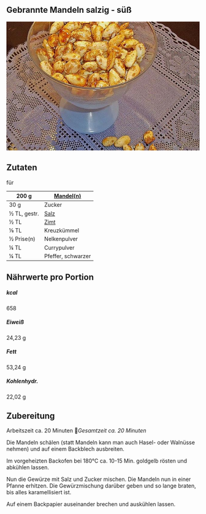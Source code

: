 ## Gebrannte Mandeln salzig - süß

![](../_bilder/2022-11-15-19-52-41-gebrannte-mandeln-salzig-suess.jpg)

## Zutaten

für

| 200 g        | [Mandel(n)](https://www.chefkoch.de/magazin/artikel/3679,0/Chefkoch/Mandeln-gesund-und-lecker-als-Snack-Gebaeck-und-Co.html) |
| ------------ | ---------------------------------------------------------------------------------------------------------------------------- |
| 30 g         | Zucker                                                                                                                       |
| ½ TL, gestr. | [Salz](https://www.chefkoch.de/magazin/artikel/1054,2/Chefkoch/Salz-unser-wichtigstes-Gewuerz.html)                          |
| ½ TL         | [Zimt](https://www.chefkoch.de/magazin/artikel/628,0/Chefkoch/Zimt-Vom-Zimtstern-ueber-Kochen-bis-zu-Wellness.html)          |
| ⅛ TL         | Kreuzkümmel                                                                                                                  |
| ½ Prise(n)   | Nelkenpulver                                                                                                                 |
| ¼ TL         | Currypulver                                                                                                                  |
| ¼ TL         | Pfeffer, schwarzer                                                                                                           |

## Nährwerte pro Portion

##### kcal

658

##### Eiweiß

24,23 g

##### Fett

53,24 g

##### Kohlenhydr.

22,02 g

## Zubereitung

Arbeitszeit ca. 20 Minuten *Gesamtzeit ca. 20 Minuten*

Die Mandeln schälen (statt Mandeln kann man auch Hasel- oder Walnüsse nehmen) und auf einem Backblech ausbreiten.  

Im vorgeheizten Backofen bei 180°C ca. 10-15 Min. goldgelb rösten und abkühlen lassen.  

Nun die Gewürze mit Salz und Zucker mischen. Die Mandeln nun in einer 
Pfanne erhitzen. Die Gewürzmischung darüber geben und so lange braten, 
bis alles karamellisiert ist.  

Auf einem Backpapier auseinander brechen und auskühlen lassen.
